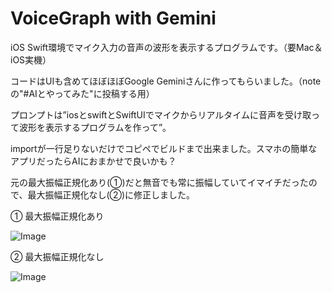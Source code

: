 # VoiceGraph with Gemini

iOS Swift環境でマイク入力の音声の波形を表示するプログラムです。（要Mac＆iOS実機）

コードはUIも含めてほぼほぼGoogle Geminiさんに作ってもらいました。（noteの"#AIとやってみた"に投稿する用）

プロンプトは”iosとswiftとSwiftUIでマイクからリアルタイムに音声を受け取って波形を表示するプログラムを作って”。

importが一行足りないだけでコピペでビルドまで出来ました。スマホの簡単なアプリだったらAIにおまかせで良いかも？

元の最大振幅正規化あり(①)だと無音でも常に振幅していてイマイチだったので、最大振幅正規化なし(②)に修正しました。

① 最大振幅正規化あり

![Image](https://github.com/user-attachments/assets/7f693d5b-176b-467e-ab7f-322f035cf9ca)

② 最大振幅正規化なし

![Image](https://github.com/user-attachments/assets/41243e97-dbf7-47ac-b537-def0484864c7)
